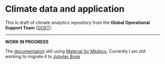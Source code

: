 # Climate data and application

This is draft of climate analytics repository from the **Global Operational Support Team** ([GOST](https://www.worldbank.org/en/research/brief/geospatial-operations-support-team-at-the-world-bank)).

-----

**WORK IN PROGRESS**

The [documentation](https://bennyistanto.github.io/climate-data-application/) still using [Material for Mkdocs](https://squidfunk.github.io/mkdocs-material/). Currently I am still working to migrate it to [Jupyter Book](https://jupyterbook.org/intro.html)